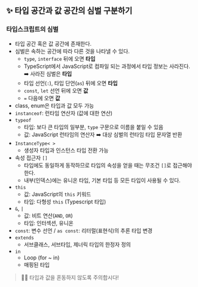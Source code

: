 ## ✨ 타입 공간과 값 공간의 심벌 구분하기

### 타입스크립트의 심벌

- 타입 공간 혹은 값 공간에 존재한다.
- 심벌은 속하는 공간에 따라 다른 것을 나타낼 수 있다.
  - `type`, `interface` 뒤에 오면 **타입**
  - TypeScript에서 JavaScript로 컴파일 되는 과정에서 타입 정보는 사라진다. ➡️ 사라진 심벌은 **타입**
  - 타입 선언(`:`), 타입 단언(`as`) 뒤에 오면 **타입**
  - `const`, `let` 선언 뒤에 오면 **값**
  - `=` 다음에 오면 **값**
- class, enum은 타입과 값 모두 가능
- `instanceof`: 런타임 연산자 (값에 대한 연산)
- `typeof`
  - 타입: 보다 큰 타입의 일부분, `type` 구문으로 이름을 붙일 수 있음
  - 값: JavaScript 런타임의 연산자 ➡️ 대상 심벌의 런타임 타입 문자열 반환
- `InstanceType< >`
  - 생성자 타입과 인스턴스 타입 전환 가능
- 속성 접근자 `[]`
  - 타입에도 동일하게 동작하므로 타입의 속성을 얻을 때는 무조건 `[]`로 접근해야 한다.
  - 내부(인덱스)에는 유니온 타입, 기본 타입 등 모든 타입이 사용될 수 있다.
- `this`
  - 값: JavaScript의 `this` 키워드
  - 타입: 다형성 `this` (Typescript 타입)
- `&`, `|`
  - 값: 비트 연산(`AND`, `OR`)
  - 타입: 인터섹션, 유니온
- `const`: 변수 선언 / `as const`: 리터럴(표현식)의 추론 타입 변경
- `extends`
  - 서브클래스, 서브타입, 제너릭 타입의 한정자 정의
- `in`
  - Loop (for ~ in)
  - 매핑된 타입

> 👩‍🏫 타입과 값을 혼동하지 않도록 주의합시다!
